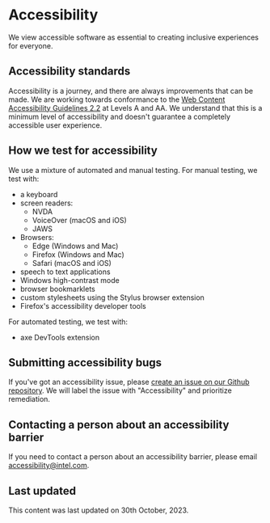 # Accessibility
We view accessible software as essential to creating inclusive experiences for everyone.

## Accessibility standards
Accessibility is a journey, and there are always improvements that can be made. We are working towards conformance to the [Web Content Accessibility Guidelines 2.2](https://www.w3.org/TR/WCAG22/) at Levels A and AA. We understand that this is a minimum level of accessibility and doesn't guarantee a completely accessible user experience.

## How we test for accessibility
We use a mixture of automated and manual testing. For manual testing, we test with:

- a keyboard
- screen readers:
  - NVDA
  - VoiceOver (macOS and iOS)
  - JAWS
- Browsers:
  - Edge (Windows and Mac)
  - Firefox (Windows and Mac)
  - Safari (macOS and iOS)
- speech to text applications
- Windows high-contrast mode
- browser bookmarklets 
- custom stylesheets using the Stylus browser extension
- Firefox's accessibility developer tools

For automated testing, we test with:
- axe DevTools extension

## Submitting accessibility bugs
If you've got an accessibility issue, please [create an issue on our Github repository](https://github.com/intel/AccessibilityPlaybook/issues). We will label the issue with "Accessibility" and prioritize remediation.

## Contacting a person about an accessibility barrier
If you need to contact a person about an accessibility barrier, please email [accessibility@intel.com](mailto:accessibility@intel.com).

## Last updated
This content was last updated on <time pubdate="2023-10-30">30th October, 2023</time>.